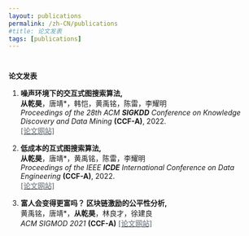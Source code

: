 ```yaml
---
layout: publications
permalink: /zh-CN/publications
#title: 论文发表 
tags: [publications]
---
```


<h4 style="margin-bottom:0px;padding-top:20px;">论文发表</h4>

<ul style="padding-left:0px;">
<ol>

<li>	    
<p>
<b>噪声环境下的交互式图搜索算法,</b>
<br> <b>从乾昊</b>，唐靖*，韩恺，黄禹铭，陈雷，李耀明<br>
<i>Proceedings of the 28th ACM <b>SIGKDD</b> Conference on Knowledge Discovery and Data Mining</i> <b>(CCF-A)</b>, 2022. <br><a href="https://dl.acm.org/doi/10.1145/3534678.3539267" target="_blank"> <font color="#8F959A"><b>[论文网站]</b> </font></a>
</p>	    
</li>

<li>	    
<p>
<b>低成本的互式图搜索算法,</b>
<br> <b>从乾昊</b>，唐靖*，黄禹铭，陈雷，李耀明<br>
<i>Proceedings of the IEEE <b>ICDE</b> International Conference on Data Engineering</i> <b>(CCF-A)</b>, 2022. <br><a href="https://doi.org/10.1109/ICDE53745.2022.00091" target="_blank"> <font color="#8F959A"><b>[论文网站]</b> </font></a>
</p>	    
</li>

<li>	    
<p>
<b>富人会变得更富吗？ 区块链激励的公平性分析,</b>
<br> 黄禹铭，唐靖*，<b>从乾昊</b>，林良才，徐建良<br>
<i> ACM SIGMOD 2021</i> <b>(CCF-A)</b> <a href="https://dl.acm.org/doi/10.1145/3448016.3457285" target="_blank"> <font color="#8F959A"><b>[论文网站]</b> </font></a>
</p>	    
</li>

</ol>
</ul>